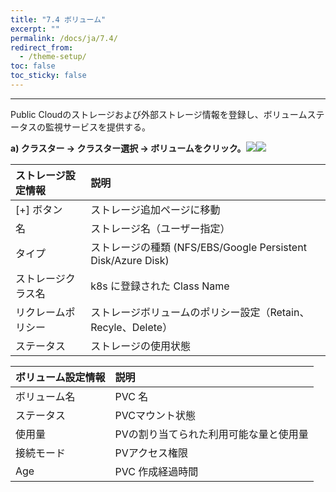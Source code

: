 ```yaml
---
title: "7.4 ボリューム"
excerpt: ""
permalink: /docs/ja/7.4/
redirect_from:
  - /theme-setup/
toc: false
toc_sticky: false
---
```



---

Public Cloudのストレージおよび外部ストレージ情報を登録し、ボリュームステータスの監視サービスを提供する。

**a\) クラスター → クラスター選択 → ボリュームをクリック。**![](/assets/JP/2.5/5.4_1.png)![](/assets/JP/2.5/5.4_2.png)

| **ストレージ設定情報** | **説明** |
| :--- | :--- |
| [+] ボタン | ストレージ追加ページに移動 |
| 名 | ストレージ名（ユーザー指定） |
| タイプ | ストレージの種類 (NFS/EBS/Google Persistent Disk/Azure Disk) |
| ストレージクラス名 | k8s に登録された Class Name |
| リクレームポリシー | ストレージボリュームのポリシー設定（Retain、Recyle、Delete） |
| ステータス | ストレージの使用状態 |

| **ボリューム設定情報** | **説明** |
| :--- | :--- |
| ボリューム名 | PVC 名 |
| ステータス | PVCマウント状態 |
| 使用量 | PVの割り当てられた利用可能な量と使用量 |
| 接続モード | PVアクセス権限 |
| Age | PVC 作成経過時間 |



